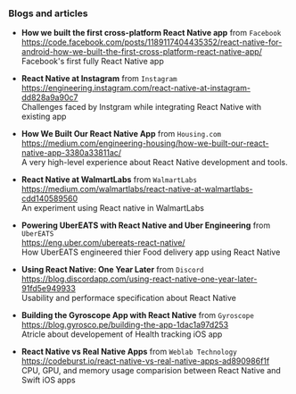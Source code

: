 ### Blogs and articles

- **How we built the first cross-platform React Native app** from `Facebook`  
  https://code.facebook.com/posts/1189117404435352/react-native-for-android-how-we-built-the-first-cross-platform-react-native-app/   
  Facebook's first fully React Native app 
  
- **React Native at Instagram** from `Instagram`  
  https://engineering.instagram.com/react-native-at-instagram-dd828a9a90c7  
  Challenges faced by Instgram while integrating React Native with existing app
  
- **How We Built Our React Native App**  from `Housing.com`   
  https://medium.com/engineering-housing/how-we-built-our-react-native-app-3380a33811ac/  
  A very high-level experience about React Native development and tools.    
  
- **React Native at WalmartLabs** from `WalmartLabs`    
  https://medium.com/walmartlabs/react-native-at-walmartlabs-cdd140589560   
  An experiment using React native in WalmartLabs   

- **Powering UberEATS with React Native and Uber Engineering** from `UberEATS`    
  https://eng.uber.com/ubereats-react-native/   
  How UberEATS engineered thier Food delivery app using React Native
  
- **Using React Native: One Year Later** from `Discord`   
  https://blog.discordapp.com/using-react-native-one-year-later-91fd5e949933    
  Usability and performace specification about React Native   
  
- **Building the Gyroscope App with React Native** from `Gyroscope`
  https://blog.gyrosco.pe/building-the-app-1dac1a97d253   
  Atricle about developement of Health tracking iOS app

- **React Native vs Real Native Apps** from `Weblab Technology`   
  https://codeburst.io/react-native-vs-real-native-apps-ad890986f1f   
  CPU, GPU, and memory usage comparision between React Native and Swift iOS apps
  
